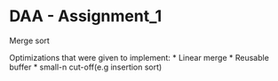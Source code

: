 # DAA - Assignment_1

Merge sort

Optimizations that were given to implement:
         * Linear merge
         * Reusable buffer
         * small-n cut-off(e.g insertion sort)
